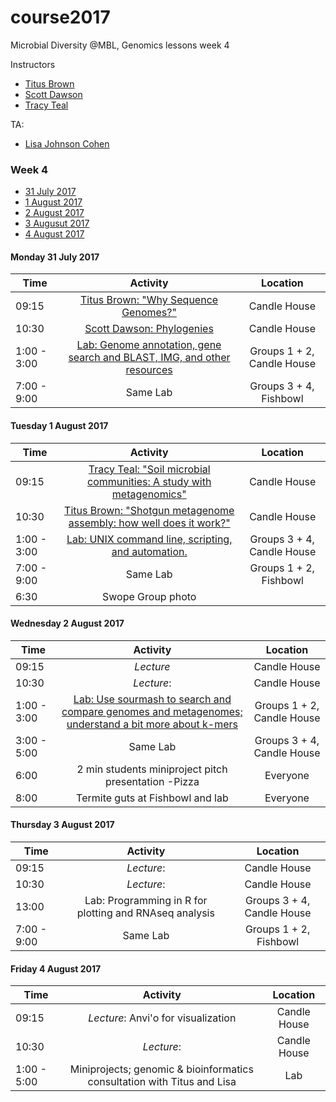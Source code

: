 # course2017
Microbial Diversity @MBL, Genomics lessons week 4

Instructors
* [Titus Brown](http://ivory.idyll.org/blog/)
* [Scott Dawson](http://dawsonlab.ucdavis.edu/DawsonLab/Welcome.html)
* [Tracy Teal](http://www.datacarpentry.org/people/)

TA:
* [Lisa Johnson Cohen](https://twitter.com/monsterbashseq)

### Week 4

* [31 July 2017](#25) <br>
* [1 August 2017](#26) <br>
* [2 August 2017](#27) <br>
* [3 Augusut 2017](#28) <br>
* [4 August 2017](#29) <br>


#### <a name="25"></a> Monday 31 July 2017
| Time       | Activity        | Location  |
| ------------- |:-------------:| :-----:|
| 09:15    | [Titus Brown: "Why Sequence Genomes?"](https://hackmd.io/IwQwbARgDATAJgMwLQFYAcBTFSAsHxJoQbLADMaAnAOw3U5mVxA=?both) | Candle House |
| 10:30 | [Scott Dawson: Phylogenies](presentations/md2017_zenphylo.pdf)  |    Candle House |
| 1:00 - 3:00 | [Lab: Genome annotation, gene search and BLAST, IMG, and other resources](https://github.com/mblmicdiv/TrunkRiver_amplicon_analysis) | Groups 1 + 2, Candle House |
| 7:00 - 9:00 | Same Lab | Groups 3 + 4, Fishbowl|

#### <a name="26"></a> Tuesday 1 August 2017
| Time       | Activity        | Location  |
| ------------- |:-------------:| :-----:|
| 09:15      | [Tracy Teal: "Soil microbial communities: A study with metagenomics"](presentations/MBL_metagenomics.pdf)    |  Candle House |
| 10:30 | [Titus Brown: "Shotgun metagenome assembly: how well does it work?"](presentations/2017-mbl-micdiv-assembly.pptx.pdf)   | Candle House   |
| 1:00 - 3:00 | [Lab: UNIX command line, scripting, and automation.]() | Groups 3 + 4, Candle House | 
| 7:00 - 9:00 | Same Lab | Groups 1 + 2, Fishbowl   |
| 6:30 | Swope Group photo |

#### <a name="27"></a> Wednesday 2 August 2017
| Time       | Activity        | Location  |
| ------------- |:-------------:| :-----:|
| 09:15      | _Lecture_     |  Candle House |
| 10:30 | _Lecture_:  | Candle House  |
| 1:00 - 3:00 | [Lab: Use sourmash to search and compare genomes and metagenomes; understand a bit more about k-mers]()| Groups 1 + 2, Candle House   |
| 3:00 - 5:00 | Same Lab | Groups 3 + 4, Candle House |
| 6:00 | 2 min students miniproject pitch presentation -Pizza | Everyone |
| 8:00 | Termite guts at Fishbowl and lab | Everyone |

#### <a name="26"></a> Thursday 3 August 2017
| Time       | Activity        | Location  |
| ------------- |:-------------:| :-----:|
| 09:15      | _Lecture_:   |  Candle House |
| 10:30 | _Lecture_:   | Candle House |
| 13:00 | Lab: Programming in R for plotting and RNAseq analysis  | Groups 3 + 4, Candle House |
| 7:00 - 9:00 | Same Lab   | Groups 1 + 2, Fishbowl |

#### <a name="26"></a> Friday 4 August 2017
| Time       | Activity        | Location  |
| ------------- |:-------------:| :-----:|
| 09:15      | _Lecture_: Anvi'o for visualization     |  Candle House |
| 10:30 | _Lecture_:    | Candle House  |
| 1:00 - 5:00 | Miniprojects; genomic & bioinformatics consultation with Titus and Lisa | Lab   |
